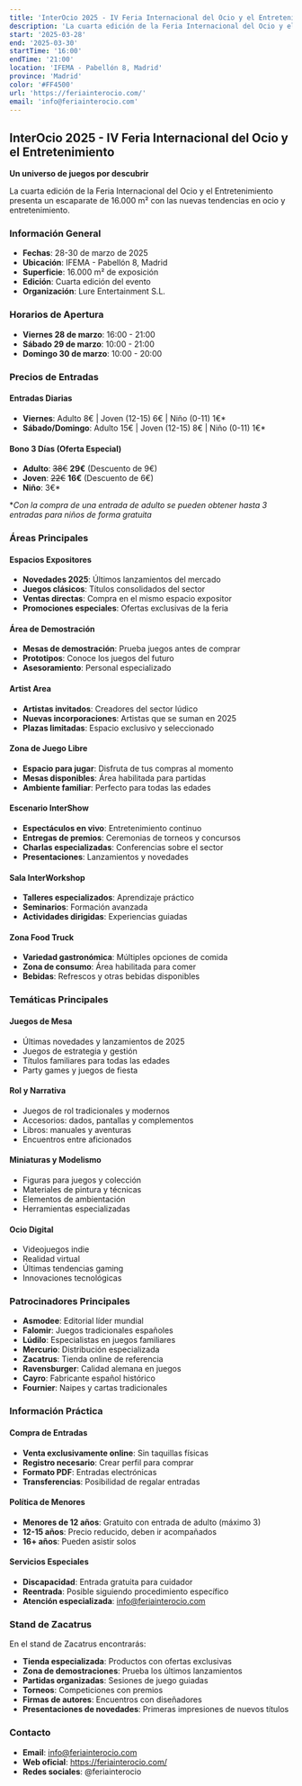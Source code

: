 ```yaml
---
title: 'InterOcio 2025 - IV Feria Internacional del Ocio y el Entretenimiento'
description: 'La cuarta edición de la Feria Internacional del Ocio y el Entretenimiento. Un escaparate de 16.000 m² con las nuevas tendencias en juegos de mesa, rol, miniaturas, ocio digital y familiar en IFEMA Madrid.'
start: '2025-03-28'
end: '2025-03-30'
startTime: '16:00'
endTime: '21:00'
location: 'IFEMA - Pabellón 8, Madrid'
province: 'Madrid'
color: '#FF4500'
url: 'https://feriainterocio.com/'
email: 'info@feriainterocio.com'
---
```


## InterOcio 2025 - IV Feria Internacional del Ocio y el Entretenimiento

**Un universo de juegos por descubrir**

La cuarta edición de la Feria Internacional del Ocio y el Entretenimiento presenta un escaparate de 16.000 m² con las nuevas tendencias en ocio y entretenimiento.

### Información General

- **Fechas**: 28-30 de marzo de 2025
- **Ubicación**: IFEMA - Pabellón 8, Madrid
- **Superficie**: 16.000 m² de exposición
- **Edición**: Cuarta edición del evento
- **Organización**: Lure Entertainment S.L.

### Horarios de Apertura

- **Viernes 28 de marzo**: 16:00 - 21:00
- **Sábado 29 de marzo**: 10:00 - 21:00
- **Domingo 30 de marzo**: 10:00 - 20:00

### Precios de Entradas

#### Entradas Diarias
- **Viernes**: Adulto 8€ | Joven (12-15) 6€ | Niño (0-11) 1€*
- **Sábado/Domingo**: Adulto 15€ | Joven (12-15) 8€ | Niño (0-11) 1€*

#### Bono 3 Días (Oferta Especial)
- **Adulto**: ~~38€~~ **29€** (Descuento de 9€)
- **Joven**: ~~22€~~ **16€** (Descuento de 6€)
- **Niño**: 3€*

*_Con la compra de una entrada de adulto se pueden obtener hasta 3 entradas para niños de forma gratuita_

### Áreas Principales

#### Espacios Expositores
- **Novedades 2025**: Últimos lanzamientos del mercado
- **Juegos clásicos**: Títulos consolidados del sector
- **Ventas directas**: Compra en el mismo espacio expositor
- **Promociones especiales**: Ofertas exclusivas de la feria

#### Área de Demostración
- **Mesas de demostración**: Prueba juegos antes de comprar
- **Prototipos**: Conoce los juegos del futuro
- **Asesoramiento**: Personal especializado

#### Artist Area
- **Artistas invitados**: Creadores del sector lúdico
- **Nuevas incorporaciones**: Artistas que se suman en 2025
- **Plazas limitadas**: Espacio exclusivo y seleccionado

#### Zona de Juego Libre
- **Espacio para jugar**: Disfruta de tus compras al momento
- **Mesas disponibles**: Área habilitada para partidas
- **Ambiente familiar**: Perfecto para todas las edades

#### Escenario InterShow
- **Espectáculos en vivo**: Entretenimiento continuo
- **Entregas de premios**: Ceremonias de torneos y concursos
- **Charlas especializadas**: Conferencias sobre el sector
- **Presentaciones**: Lanzamientos y novedades

#### Sala InterWorkshop
- **Talleres especializados**: Aprendizaje práctico
- **Seminarios**: Formación avanzada
- **Actividades dirigidas**: Experiencias guiadas

#### Zona Food Truck
- **Variedad gastronómica**: Múltiples opciones de comida
- **Zona de consumo**: Área habilitada para comer
- **Bebidas**: Refrescos y otras bebidas disponibles

### Temáticas Principales

#### Juegos de Mesa
- Últimas novedades y lanzamientos de 2025
- Juegos de estrategia y gestión
- Títulos familiares para todas las edades
- Party games y juegos de fiesta

#### Rol y Narrativa
- Juegos de rol tradicionales y modernos
- Accesorios: dados, pantallas y complementos
- Libros: manuales y aventuras
- Encuentros entre aficionados

#### Miniaturas y Modelismo
- Figuras para juegos y colección
- Materiales de pintura y técnicas
- Elementos de ambientación
- Herramientas especializadas

#### Ocio Digital
- Videojuegos indie
- Realidad virtual
- Últimas tendencias gaming
- Innovaciones tecnológicas

### Patrocinadores Principales

- **Asmodee**: Editorial líder mundial
- **Falomir**: Juegos tradicionales españoles
- **Lúdilo**: Especialistas en juegos familiares
- **Mercurio**: Distribución especializada
- **Zacatrus**: Tienda online de referencia
- **Ravensburger**: Calidad alemana en juegos
- **Cayro**: Fabricante español histórico
- **Fournier**: Naipes y cartas tradicionales

### Información Práctica

#### Compra de Entradas
- **Venta exclusivamente online**: Sin taquillas físicas
- **Registro necesario**: Crear perfil para comprar
- **Formato PDF**: Entradas electrónicas
- **Transferencias**: Posibilidad de regalar entradas

#### Política de Menores
- **Menores de 12 años**: Gratuito con entrada de adulto (máximo 3)
- **12-15 años**: Precio reducido, deben ir acompañados
- **16+ años**: Pueden asistir solos

#### Servicios Especiales
- **Discapacidad**: Entrada gratuita para cuidador
- **Reentrada**: Posible siguiendo procedimiento específico
- **Atención especializada**: info@feriainterocio.com

### Stand de Zacatrus

En el stand de Zacatrus encontrarás:
- **Tienda especializada**: Productos con ofertas exclusivas
- **Zona de demostraciones**: Prueba los últimos lanzamientos
- **Partidas organizadas**: Sesiones de juego guiadas
- **Torneos**: Competiciones con premios
- **Firmas de autores**: Encuentros con diseñadores
- **Presentaciones de novedades**: Primeras impresiones de nuevos títulos

### Contacto

- **Email**: info@feriainterocio.com
- **Web oficial**: https://feriainterocio.com/
- **Redes sociales**: @feriainterocio
